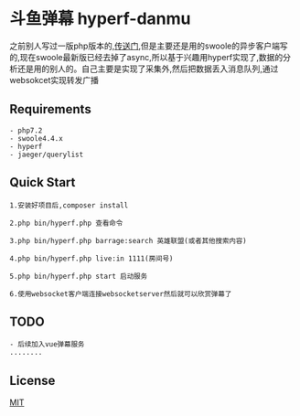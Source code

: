 # 斗鱼弹幕 hyperf-danmu

之前别人写过一版php版本的,[传送门](https://github.com/wjhtime/douyu_danmu_php),但是主要还是用的swoole的异步客户端写的,现在swoole最新版已经去掉了async,所以基于兴趣用hyperf实现了,数据的分析还是用的别人的。自己主要是实现了采集外,然后把数据丢入消息队列,通过websokcet实现转发广播

## Requirements
```
- php7.2
- swoole4.4.x
- hyperf
- jaeger/querylist
```
## Quick Start
```
1.安装好项目后,composer install

2.php bin/hyperf.php 查看命令

3.php bin/hyperf.php barrage:search 英雄联盟(或者其他搜索内容)

4.php bin/hyperf.php live:in 1111(房间号)

5.php bin/hyperf.php start 启动服务

6.使用websocket客户端连接websocketserver然后就可以欣赏弹幕了
```
## TODO
```
- 后续加入vue弹幕服务
........
```
## License

[MIT](https://github.com/inocturne/hyperf-danmu/blob/master/LICENSE)
